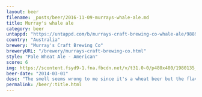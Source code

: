 ```yaml
---
layout: beer
filename: _posts/beer/2016-11-09-murrays-whale-ale.md
title: Murray's whale ale
category: beer
untappd: "https://untappd.com/b/murrays-craft-brewing-co-whale-ale/9889"
country: "Australia"
brewery: "Murray's Craft Brewing Co"
breweryURL: "/brewery/murrays-craft-brewing-co.html"
style: "Pale Wheat Ale - American"
score: 6
img: https://scontent.fsyd9-1.fna.fbcdn.net/v/t31.0-0/p480x480/1980135_10152293133083745_1090580214_o.jpg?_nc_cat=104&_nc_sid=e007fa&_nc_ohc=sXBj59jxH1EAX-RNfrC&_nc_ht=scontent.fsyd9-1.fna&tp=6&oh=594a735749afe3f1aa2d24bac4a24231&oe=5F96326B
beer-date: "2014-03-01"
desc: "The smell seems wrong to me since it's a wheat beer but the flavour is ok"
permalink: /beer/:title.html
---
```

